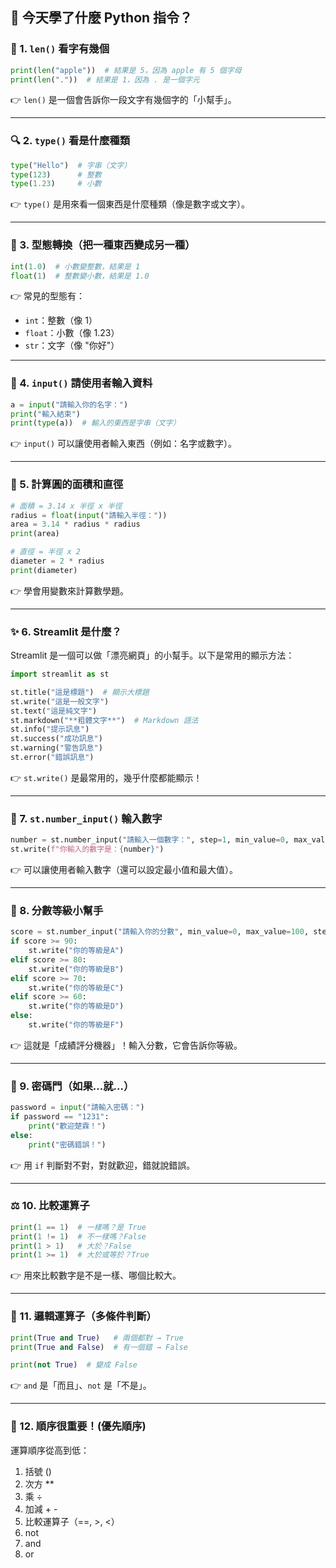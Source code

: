 ## 🐍 今天學了什麼 Python 指令？

### 📏 1. `len()` 看字有幾個

```python
print(len("apple"))  # 結果是 5，因為 apple 有 5 個字母
print(len("."))  # 結果是 1，因為 . 是一個字元
```

👉 `len()` 是一個會告訴你一段文字有幾個字的「小幫手」。

---

### 🔍 2. `type()` 看是什麼種類

```python
type("Hello")  # 字串（文字）
type(123)      # 整數
type(1.23)     # 小數
```

👉 `type()` 是用來看一個東西是什麼種類（像是數字或文字）。

---

### 🔄 3. 型態轉換（把一種東西變成另一種）

```python
int(1.0)  # 小數變整數，結果是 1
float(1)  # 整數變小數，結果是 1.0
```

👉 常見的型態有：

- `int`：整數（像 1）
- `float`：小數（像 1.23）
- `str`：文字（像 "你好"）

---

### 🎤 4. `input()` 請使用者輸入資料

```python
a = input("請輸入你的名字：")
print("輸入結束")
print(type(a))  # 輸入的東西是字串（文字）
```

👉 `input()` 可以讓使用者輸入東西（例如：名字或數字）。

---

### 🧮 5. 計算圓的面積和直徑

```python
# 面積 = 3.14 x 半徑 x 半徑
radius = float(input("請輸入半徑："))
area = 3.14 * radius * radius
print(area)

# 直徑 = 半徑 x 2
diameter = 2 * radius
print(diameter)
```

👉 學會用變數來計算數學題。

---

### ✨ 6. Streamlit 是什麼？

Streamlit 是一個可以做「漂亮網頁」的小幫手。以下是常用的顯示方法：

```python
import streamlit as st

st.title("這是標題")  # 顯示大標題
st.write("這是一般文字")
st.text("這是純文字")
st.markdown("**粗體文字**")  # Markdown 語法
st.info("提示訊息")
st.success("成功訊息")
st.warning("警告訊息")
st.error("錯誤訊息")
```

👉 `st.write()` 是最常用的，幾乎什麼都能顯示！

---

### 🔢 7. `st.number_input()` 輸入數字

```python
number = st.number_input("請輸入一個數字：", step=1, min_value=0, max_value=100)
st.write(f"你輸入的數字是：{number}")
```

👉 可以讓使用者輸入數字（還可以設定最小值和最大值）。

---

### 🧪 8. 分數等級小幫手

```python
score = st.number_input("請輸入你的分數", min_value=0, max_value=100, step=1)
if score >= 90:
    st.write("你的等級是A")
elif score >= 80:
    st.write("你的等級是B")
elif score >= 70:
    st.write("你的等級是C")
elif score >= 60:
    st.write("你的等級是D")
else:
    st.write("你的等級是F")
```

👉 這就是「成績評分機器」！輸入分數，它會告訴你等級。

---

### 🔐 9. 密碼門（如果...就...）

```python
password = input("請輸入密碼：")
if password == "1231":
    print("歡迎楚霖！")
else:
    print("密碼錯誤！")
```

👉 用 `if` 判斷對不對，對就歡迎，錯就說錯誤。

---

### ⚖️ 10. 比較運算子

```python
print(1 == 1)  # 一樣嗎？是 True
print(1 != 1)  # 不一樣嗎？False
print(1 > 1)   # 大於？False
print(1 >= 1)  # 大於或等於？True
```

👉 用來比較數字是不是一樣、哪個比較大。

---

### 🔗 11. 邏輯運算子（多條件判斷）

```python
print(True and True)   # 兩個都對 → True
print(True and False)  # 有一個錯 → False

print(not True)  # 變成 False
```

👉 `and` 是「而且」、`not` 是「不是」。

---

### 🧠 12. 順序很重要！(優先順序)

運算順序從高到低：

1. 括號 ()
2. 次方 \*\*
3. 乘 ÷
4. 加減 + -
5. 比較運算子（==, >, <）
6. not
7. and
8. or
